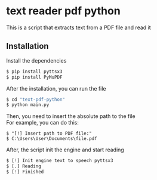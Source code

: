 # text reader pdf python

This is a script that extracts text from a PDF file and read it

## Installation
Install the dependencies
```py
$ pip install pyttsx3
$ pip install PyMuPDF
```

After the installation, you can run the file
```py
$ cd "text-pdf-python"
$ python main.py
```

Then, you need to insert the absolute path to the file  
For example, you can do this:
```
$ "[!] Insert path to PDF file:"
$ C:\Users\User\Documents\file.pdf
```

After, the script init the engine and start reading
```python
$ [!] Init engine text to speech pyttsx3
$ [.] Reading
$ [!] Finished
```